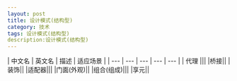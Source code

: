 ```yaml
---
layout: post
title: 设计模式(结构型)
category: 技术
tags: 设计模式(结构型)
description:设计模式(结构型)
---
```



| 中文名 | 英文名 | 描述 | 适应场景 |
| --- | --- | --- | --- | --- |
| 代理 |||
|桥接||
| 装饰||
|适配器|||
|门面(外观)||
|组合(组成)|||
|享元||